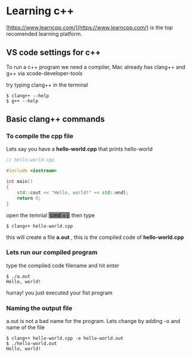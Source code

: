 # Learning c++
[https://www.learncpp.com/](https://www.learncpp.com/) is the top recomended learning platform.


## VS code settings for c++

To run a c++ program we need a compiler, Mac already has clang++ and g++ via xcode-developer-tools

try typing clang++ in the terminal

```shell
$ clang++ --help
$ g++ --help
```


## Basic clang++ commands

### To compile the cpp file
Lets say you have a **hello-world.cpp** that prints hello-world

```cpp
// hello-world.cpp

#include <iostream>

int main()
{
    std::cout << "Hello, world!" << std::endl;
    return 0;
}
```

open the temnial <mark style="background:gray;">&nbsp;cmd + j&nbsp;</mark> then type 

```
$ clang++ hello-world.cpp
```

this will create a file **a.out** , this is the compiled code of **hello-world.cpp**

### Lets run our compiled program
type the compiled code filename and hit enter

```
$ ./a.out
Hello, world!
```
hurray! you just executed your fist program

### Naming the output file
a.out is not a bad name for the program. Lets change by adding -o and name of the file

```
$ clang++ hello-world.cpp -o hello-world.out
$ ./hello-world.out
Hello, world!
```

